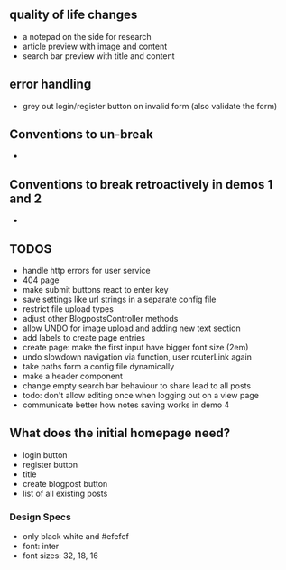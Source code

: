 ## quality of life changes
- a notepad on the side for research
- article preview with image and content
- search bar preview with title and content

## error handling
- grey out login/register button on invalid form (also validate the form)

## Conventions to un-break
-

## Conventions to break retroactively in demos 1 and 2
-

## TODOS
- handle http errors for user service
- 404 page
- make submit buttons react to enter key
- save settings like url strings in a separate config file
- restrict file upload types
- adjust other BlogpostsController methods
- allow UNDO for image upload and adding new text section
- add labels to create page entries
- create page: make the first input have bigger font size (2em)
- undo slowdown navigation via function, user routerLink again
- take paths form a config file dynamically
- make a header component
- change empty search bar behaviour to share lead to all posts
- todo: don't allow editing once when logging out on a view page
- communicate better how notes saving works in demo 4

## What does the initial homepage need?
- login button
- register button
- title
- create blogpost button
- list of all existing posts

### Design Specs
- only black white and #efefef
- font: inter
- font sizes: 32, 18, 16